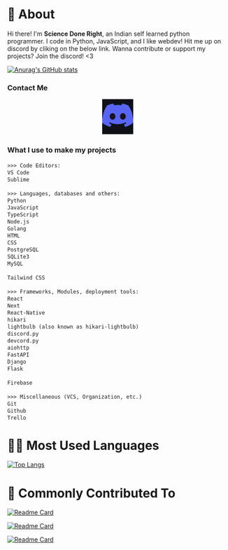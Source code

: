 # 👋 About

Hi there! I'm **Science Done Right**, an Indian self learned python programmer.
I code in Python, JavaScript, and I like webdev! Hit me up on discord by cliking on the below link.
Wanna contribute or support my projects? Join the discord! <3

[![Anurag's GitHub stats](https://github-readme-stats.vercel.app/api?username=Code-Done-Right&show_icons=true&theme=radical&include_all_commits=true)](https://github.com/anuraghazra/github-readme-stats)


### Contact Me

<p align='center'>
    <a href='https://discord.gg/bTnheyspUm'><img src='discord_logo.png'/></a>
</p>

### What I use to make my projects
```
>>> Code Editors:
VS Code
Sublime

>>> Languages, databases and others:
Python
JavaScript
TypeScript
Node.js
Golang
HTML
CSS
PostgreSQL
SQLite3
MySQL

Tailwind CSS

>>> Frameworks, Modules, deployment tools:
React
Next
React-Native
hikari
lightbulb (also known as hikari-lightbulb)
discord.py
devcord.py
aiohttp
FastAPI
Django
Flask

Firebase

>>> Miscellaneous (VCS, Organization, etc.)
Git
Github
Trello
```

# 👨‍💻 Most Used Languages

[![Top Langs](https://github-readme-stats.vercel.app/api/top-langs/?username=Code-Done-Right&layout=compact&bg_color=191919&text_color=dbdbdb&hide_border=true)](https://github.com/Code-Donbe-Right/Economica)

# 🌟 Commonly Contributed To

[![Readme Card](https://github-readme-stats.vercel.app/api/pin/?username=Code-Done-Right&repo=Sciencium&text_color=dbdbdb&bg_color=191919&hide_border=true)](https://github.com/Code-Done-Right/Sciencium)

[![Readme Card](https://github-readme-stats.vercel.app/api/pin/?username=Code-Done-Right&repo=devcord.py&text_color=dbdbdb&bg_color=191919&hide_border=true)](https://github.com/Code-Done-Right/devcord.py)

[![Readme Card](https://github-readme-stats.vercel.app/api/pin/?username=Code-Done-Right&repo=Economica&text_color=dbdbdb&bg_color=191919&hide_border=true)](https://github.com/Code-Done-Right/Economica)
